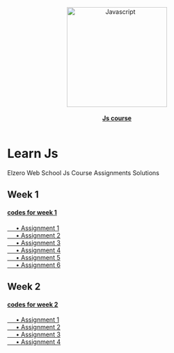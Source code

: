 
<a href="https://www.youtube.com/playlist?list=PLDoPjvoNmBAx3kiplQR_oeDqLDBUDYwVv" >
<div align="center">
				<img src="https://upload.wikimedia.org/wikipedia/commons/thumb/9/99/Unofficial_JavaScript_logo_2.svg/250px-Unofficial_JavaScript_logo_2.svg.png" width="230" alt="Javascript"></div><div align="center"><br><b>Js course</b></div></a><br>

# Learn Js
Elzero Web School Js Course Assignments Solutions
## Week 1
#### [codes for week 1](https://github.com/HalemoGPA/Learn-Js/tree/main/Week1)  
  [     • Assignment 1](https://github.com/HalemoGPA/Learn-Js/tree/main/Week1/assignment%201)    
[     • Assignment 2](https://github.com/HalemoGPA/Learn-Js/tree/main/Week1/assignment%202)    
[     • Assignment 3](https://github.com/HalemoGPA/Learn-Js/tree/main/Week1/assignment%203)    
[     • Assignment 4](https://github.com/HalemoGPA/Learn-Js/tree/main/Week1/assignment%204)    
[     • Assignment 5](https://github.com/HalemoGPA/Learn-Js/tree/main/Week1/Assignment%205)    
[     • Assignment 6](https://github.com/HalemoGPA/Learn-Js/tree/main/Week1/Assignment%206)     
## Week 2
#### [codes for week 2](https://github.com/HalemoGPA/Learn-Js/tree/main/Week2)  
[     • Assignment 1](https://github.com/HalemoGPA/Learn-Js/tree/main/Week2/Assignment1)    
[     • Assignment 2](https://github.com/HalemoGPA/Learn-Js/tree/main/Week2/Assignment2)    
[     • Assignment 3](https://github.com/HalemoGPA/Learn-Js/tree/main/Week2/Assignment3)    
[     • Assignment 4](https://github.com/HalemoGPA/Learn-Js/tree/main/Week2/Assignment4)    
